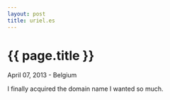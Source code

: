 ```yaml
---
layout: post
title: uriel.es
---
```


{{ page.title }}
================

<p class="meta">April 07, 2013 - Belgium</p>

I finally acquired the domain name I wanted so much.
